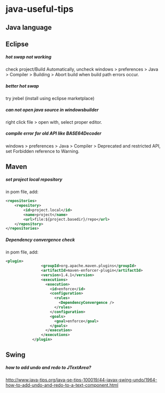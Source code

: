 # java-useful-tips

## Java language

## Eclipse
##### hot swap not working
check project/Build Automatically, uncheck windows > preferences > Java > Compiler > Building > Abort build when build path errors occur.

##### better hot swap
try jrebel (install using eclipse marketplace)

##### can not open java source in windowsbuilder
right click file > open with, select proper editor.

##### compile error for old API like BASE64Decoder 
windows > preferences > Java > Compiler > Deprecated and restricted API, set Forbidden reference to  Warning.

## Maven

##### set project local repository
in pom file, add:
```xml
<repositories>
 	<repository>
        <id>project.local</id>
        <name>project</name>
        <url>file:${project.basedir}/repo</url>
    </repository>
</repositories>
```
##### Dependency convergence check
in pom file, add: 
```xml
<plugin>
			    <groupId>org.apache.maven.plugins</groupId>
			    <artifactId>maven-enforcer-plugin</artifactId>
			    <version>1.4.1</version>
			    <executions>
			      <execution>
			        <id>enforce</id>
			        <configuration>
			          <rules>
			            <DependencyConvergence />
			          </rules>
			        </configuration>
			        <goals>
			          <goal>enforce</goal>
			        </goals>
			      </execution>
			    </executions>
			</plugin>
```

## Swing

##### how to add undo and redo to JTextArea?
http://www.java-tips.org/java-se-tips-100019/44-javax-swing-undo/1964-how-to-add-undo-and-redo-to-a-text-component.html





























